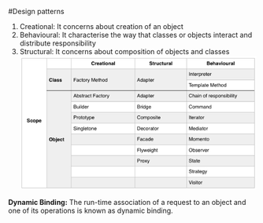 #Design patterns
1. Creational: It concerns about creation of an object
2. Behavioural: It characterise the way that classes or objects interact and distribute responsibility
3. Structural: It concerns about composition of objects and classes
![Design Pattern Table](design_patterns_table.png "Design Patterns Table")

**Dynamic Binding:** The run-time association of a request to an object and one of its operations is known as dynamic binding.

